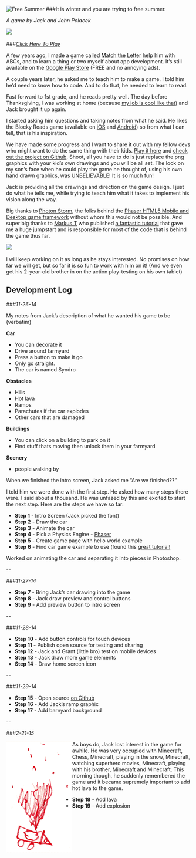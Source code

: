 ![Free Summer](https://github.com/johnpolacek/free-summer/blob/master/img/intro/free-summer.png)
###It is winter and you are trying to free summer.

*A game by Jack and John Polacek*

![](https://github.com/johnpolacek/free-summer/blob/master/img/intro/car-animation.gif)

###*[Click Here To Play](http://johnpolacek.github.io/free-summer/)*

A few years ago, I made a game called <a href="http://johnpolacek.com/matchtheletter/" title="Match The Letter Game">Match the Letter</a> help him with ABCs, and to learn a thing or two myself about app development. It’s still available on the <a href="https://play.google.com/store/apps/details?id=com.johnpolacek.matchtheletter" title="Match The Letter on Google Play">Google Play Store</a> (FREE and no annoying ads).

A couple years later, he asked me to teach him to make a game. I told him he’d need to know how to code. And to do that, he needed to learn to read.

Fast forward to 1st grade, and he reads pretty well. The day before Thanksgiving, I was working at home (because <a href="http://www.auctionsbycellular.com/about/" title="About AuctionsByCellular">my job is cool like that</a>) and Jack brought it up again.

I started asking him questions and taking notes from what he said. He likes the Blocky Roads game (available on <a href="https://itunes.apple.com/us/app/blocky-roads/id720725216?mt=8">iOS</a> and <a href="https://play.google.com/store/apps/details?id=com.crescentmoongames.blocky_roads&hl=en">Android</a>) so from what I can tell, that is his inspiration.

We have made some progress and I want to share it out with my fellow devs who might want to do the same thing with their kids. <a href="http://johnpolacek.github.io/free-summer/">Play it here</a> and <a href="https://github.com/johnpolacek/free-summer">check out the project on Github</a>. Shoot, all you have to do is just replace the png graphics with your kid’s own drawings and you will be all set. The look on my son’s face when he could play the game he thought of, using his own hand drawn graphics, was UNBELIEVABLE! It is so much fun!

Jack is providing all the drawings and direction on the game design. I just do what he tells me, while trying to teach him what it takes to implement his vision along the way.

Big thanks to <a href="http://www.photonstorm.com">Photon Storm</a>, the folks behind the <a href="http://phaser.io">Phaser HTML5 Mobile and Desktop game framework</a> without whom this would not be possible. And super big thanks to <a href="https://twitter.com/markusT_inkfood">Markus T</a> who published <a href="http://www.inkfood.com/create-a-car-with-phaser/">a fantastic tutorial</a> that gave me a huge jumpstart and is responsible for most of the code that is behind the game thus far.

![](https://github.com/johnpolacek/free-summer/blob/master/img/intro/jack-drawing.png)

I will keep working on it as long as he stays interested. No promises on how far we will get, but so far it is so fun to work with him on it! (And we even get his 2-year-old brother in on the action play-testing on his own tablet)

## Development Log

###*11-26-14*

My notes from Jack’s description of what he wanted his game to be (verbatim)

**Car**
- You can decorate it
- Drive around farmyard
- Press a button to make it go
- Only go straight.
- The car is named Syndro

**Obstacles**
- Hills
- Hot lava
- Ramps
- Parachutes if the car explodes
- Other cars that are damaged

**Buildings**
- You can click on a building to park on it
- Find stuff thats moving then unlock them in your farmyard

**Scenery**
- people walking by

When we finished the intro screen, Jack asked me “Are we finished??”

I told him we were done with the first step. He asked how many steps there were. I said about a thousand. He was unfazed by this and excited to start the next step. Here are the steps we have so far:

- **Step 1** - Intro Screen (Jack picked the font)
- **Step 2** - Draw the car
- **Step 3** - Animate the car
- **Step 4** - Pick a Physics Engine - [Phaser](https://github.com/photonstorm/phaser)
- **Step 5** - Create game page with hello world example
- **Step 6** - Find car game example to use (found this [great tutorial!](http://www.inkfood.com/create-a-car-with-phaser/)

Worked on animating the car and separating it into pieces in Photoshop.

--

###*11-27-14*

- **Step 7** - Bring Jack’s car drawing into the game
- **Step 8** - Jack draw preview and control buttons
- **Step 9** - Add preview button to intro screen

--

###*11-28-14*

- **Step 10** - Add button controls for touch devices
- **Step 11** - Publish open source for testing and sharing
- **Step 12** - Jack and Grant (little bro) test on mobile devices
- **Step 13** - Jack draw more game elements
- **Step 14** - Draw home screen icon

--

###*11-29-14*

- **Step 15** - Open source [on Github](https://github.com/johnpolacek/free-summer)
- **Step 16** - Add Jack’s ramp graphic
- **Step 17** - Add barnyard background

--

###*2-21-15*

<img align="left" src="https://github.com/johnpolacek/free-summer/blob/master/img/intro/explosion.png">As boys do, Jack lost interest in the game for awhile. He was very occupied with Minecraft, Chess, Minecraft, playing in the snow, Minecraft, watching superhero movies, Minecraft, playing with his brother, Minecraft and Minecraft. This morning though, he suddenly remembered the game and it became supremely important to add hot lava to the game.

- **Step 18** - Add lava
- **Step 19** - Add explosion
